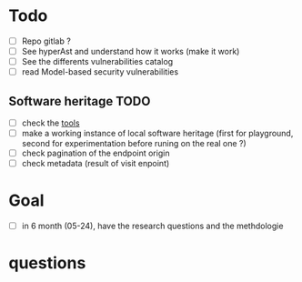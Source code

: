 # Todo


- [ ] Repo gitlab ?
- [ ] See hyperAst and understand how it works (make it work)
- [ ] See the differents vulnerabilities catalog
- [ ] read Model-based security vulnerabilities

## Software heritage TODO
- [ ] check the [tools](https://docs.softwareheritage.org/devel/api-reference.html)
- [ ] make a working instance of local software heritage (first for playground, second for experimentation before runing on the real one ?)
- [ ] check pagination of the endpoint origin
- [ ] check metadata (result of visit enpoint)

# Goal

- [ ] in 6 month (05-24), have the research questions and the methdologie

# questions
